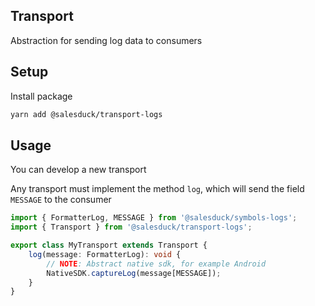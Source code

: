 ## Transport

Abstraction for sending log data to consumers

## Setup

Install package

```bash
yarn add @salesduck/transport-logs
```

## Usage

You can develop a new transport

Any transport must implement the method `log`, which will send the field `MESSAGE` to the consumer

```ts
import { FormatterLog, MESSAGE } from '@salesduck/symbols-logs';
import { Transport } from '@salesduck/transport-logs';

export class MyTransport extends Transport {
    log(message: FormatterLog): void {
        // NOTE: Abstract native sdk, for example Android
        NativeSDK.captureLog(message[MESSAGE]);
    }
}
```
